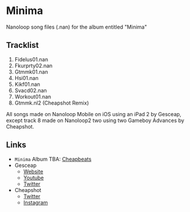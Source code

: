 # Minima

Nanoloop song files (.nan) for the album entitled "Minima"

## Tracklist

1. Fidelus01.nan
2. Fkurprty02.nan
3. Gtmmk01.nan
4. Hsi01.nan
5. Kikf01.nan
6. Svacd02.nan
7. Workout01.nan
8. Gtmmk.nl2 (Cheapshot Remix)

All songs made on Nanoloop Mobile on iOS using an iPad 2 by Gesceap, except track 8 made on Nanoloop2 two using two Gameboy Advances by Cheapshot.

## Links

* `Minima` Album TBA: [Cheapbeats](https://www.cheapbeats.net/)
* Gesceap
  * [Website](https://gesceap.github.io/)
  * [Youtube](https://www.youtube.com/channel/UChvIb5lU1CswBTno6BCGG4Q)
  * [Twitter](https://twitter.com/gesceap_)
* Cheapshot
  * [Twitter](https://twitter.com/cheapshot)
  * [Instagram](https://www.instagram.com/cheapshot/)